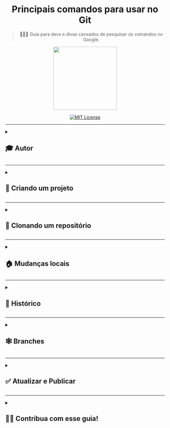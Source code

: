<div align="center">
  
# Principais comandos para usar no Git
  
> 👨🏽‍💻 Guia para devs e divas cansados de pesquisar os comandos no Google.
  
  <img src="https://user-images.githubusercontent.com/70871620/193434684-7d0ac05b-39eb-467e-9fb9-50281d5a756f.gif" height="200px">
  
<br>
  
[![MIT License](https://img.shields.io/badge/License-MIT-green.svg)](https://choosealicense.com/licenses/mit/)
 
</div>

---

<details>
<summary><h2>🎓 Autor</h2></summary>

<div align="left">
  
[Matheus Queiroz](https://github.com/matheusqueirozds) |  
:-------------------------:|
 <a href="https://github.com/matheusqueirozds"><img src="https://avatars.githubusercontent.com/u/70871620?v=4" width="100px;" alt="Foto do Matheus Queiroz no GitHub"/></a> |
  
</div>
</details>

---

<details>
<summary><h2>🐣 Criando um projeto</h2></summary>

 Comando | Descrição 
 --- | :--- 
 `git init` | Transforma o diretório atual em um repositório do Git, possibilitando assim a gravação de revisões do projeto
 `git init nome-da-pasta` | Cria um repositório do Git vazio na pasta especificada.  

</details>

---

<details>
<summary><h2>🤼 Clonando um repositório</h2></summary>

 Comando | Descrição 
 --- | :--- 
 `git clone link-do-repositorio` | Cria uma cópia de um repositório existente.

</details>

---

<details>
<summary><h2>🏠 Mudanças locais</h2></summary>

 Comando | Descrição 
 --- | :--- 
 `git add .` | Adiciona todos os arquivos da pasta onde você se encontra à Staging Area (que é local), preparando todas as alterações. No entanto, esse comando não tem efeito real e significativo no repositório — as alterações não são gravadas mesmo até você executar `git commit`
 `git add nome-do-arquivo` |	Envia os arquivos modificados para a Staging Area
 `git status` | Permite que você veja todas as alterações do projeto monitoradas pelo git
 `git commit -m "mensagem clara explicando a mudança no código"` |	Cria uma versão do seu projeto com os arquivos que estiverem na Staging Area e descreve uma mensagem explicando as modificações realizadas. Em resumo, um commit funciona como tirar uma foto. Importante: não esquecer do comando -m e das aspas ao redor da mensagem 
 `comme "mensagem clara explicando a mudança no código"` |	É a junção do `git add` com o `git commit`, já adicionando os arquivos a staging area e efetuando um commit
 `git commit --amend -m "mensagem clara explicando a mudança no código"` | Modifica o último commit. Em vez de criar um novo commit, as mudanças preparadas são adicionadas ao commit anterior.

</details>

---

<details>
<summary><h2>💬 Histórico</h2></summary>

 Comando | Descrição 
 --- | :--- 
 `git log` | Permite verificar o histórico de commits do projeto, começando pelo mais novo
 `git log -- graph` | Mostra de forma mais descritiva e visual o que está acontecendo
 `git log -p nome-do-arquivo` |	Mostra as mudanças ao longo do tempo para um arquivo específico
 `git blame nome-do-arquivo` |	Mostra quem alterou o quê e quando

</details>

---

<details>
<summary><h2>🕸 Branches</h2></summary>

 Comando | Descrição
 --- | :---
`git branch` | Lista todas as branches no seu repositório local. A branch padrão se chama master ou main
`git branch nome-da-branch` |  Permite criar uma nova branch, com o nome que você escolheu
`git checkout nome-da-branch` | Permite acessar uma branch que já foi criada (localmente ou remota) 
`gc nome-da-branch` | Faz a mesma coisa que o comando anterior
`git checkout -b nome-da-branch`  | Cria uma nova branch e já acessa diretamente
`gcb nome-da-branch` | Faz a mesma coisa que o comando anterior
`git branch -D nome-da-branch` | Exclui sua branch 
`git merge` | Mescla as linhas de desenvolvimento. De modo geral, esse comando é usado para combinar alterações feitas em dois branches distintos. Por exemplo, um desenvolvedor faria merge quando quisesse combinar alterações de um branch de recurso no branch principal para implantação.
`git push origin nome-da-branch` | Empurra a branch para o espaço remoto, juntamente com todos os commits e objetos. Também as branches no repositório remoto caso ainda não existam. 
`pushme nome-da-branch` |  Efetua o commit e faz push para o repositório

</details>

---

<details>
<summary><h2>✅ Atualizar e Publicar</h2></summary>

 Comando | Descrição 
 --- | :--- 
 `git fetch` | Puxa todas as informações de um repositório remoto para seu repositório local, de forma segura, deixando o trabalho atual intacto
 `git merge` | Atualiza o estado de trabalho do repositório local com as modificações puxadas pelo comando `git fetch`, modificando a branch ativa
 `git pull` | É a junção dos comandos `git fetch` e  `git merge`, atualizando imediatamente a branch ativa no seu repositório local com as alterações commitadas na branch remota
`git push | Envia as suas alterações feitas para a branch no repositório remoto. Só envia as alterações que foram commitadas

</details>

---

<details>
<summary><h2>🤝🏽 Contribua com esse guia!</h2></summary>

Contribuições são sempre bem-vindas!

Este é um projeto totalmente livre que aceita contribuições via pull requests no GitHub. Este documento tem a responsabilidade de alinhar as contribuições de acordo com os padrões estabelecidos no mesmo. Em caso de dúvidas, [abra uma issue](https://github.com/matheusqueirozds/comandos-git/issues/new).

1. Fork este repositório. Caso não saiba como fazer isso, [clique aqui](https://youtu.be/q-QTbNu8Ybc) para conferir.
2. Verifique se as informações estão corretas e se irá ajudar outros devs e divas.
3. Envie seus commits.
4. Solicite a pull request.
5. Insira um pequeno resumo dos links adicionados.
</details>
